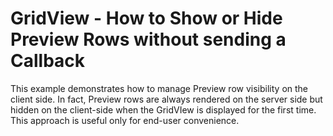 # GridView - How to Show or Hide Preview Rows without sending a Callback


<p>This example demonstrates how to manage Preview row visibility on the client side. In fact, Preview rows are always rendered on the server side but hidden on the client-side when the GridVIew is displayed for the first time. This approach is useful only for end-user convenience.</p>

<br/>


